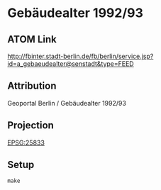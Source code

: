 Gebäudealter 1992/93
====================

ATOM Link
---------

http://fbinter.stadt-berlin.de/fb/berlin/service.jsp?id=a_gebaeudealter@senstadt&type=FEED

Attribution
-----------

Geoportal Berlin / Gebäudealter 1992/93

Projection
----------

[EPSG:25833](http://spatialreference.org/ref/epsg/25833/)

Setup
-----

```
make
```
